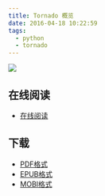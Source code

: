 ```yaml
---
title: Tornado 概览
date: 2016-04-18 10:22:59
tags:
  - python
  - tornado
---
```


![](https://ek8whxe.cloudimg.io/s/width/226/https://www.gitbook.com/cover/book/wizardforcel/tornado-overview.jpg?build=1452162345819&v=12.0.4)

<!--more-->

## 在线阅读 ##

+ [在线阅读](https://www.gitbook.com/book/wizardforcel/tornado-overview/details)

## 下载 ##

+ [PDF格式](https://www.gitbook.com/download/pdf/book/wizardforcel/tornado-overview)
+ [EPUB格式](https://www.gitbook.com/download/epub/book/wizardforcel/tornado-overview)
+ [MOBI格式](https://www.gitbook.com/download/mobi/book/wizardforcel/tornado-overview)
